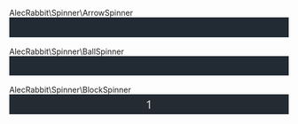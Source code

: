 AlecRabbit\Spinner\ArrowSpinner
<img alt="Arrow spinner" src="./images/gifs/spinners/s_arrow.gif">

AlecRabbit\Spinner\BallSpinner
<img alt="Arrow spinner" src="./images/gifs/spinners/s_ball.gif">

AlecRabbit\Spinner\BlockSpinner
<img alt="Arrow spinner" src="./images/gifs/spinners/s_block.gif">
